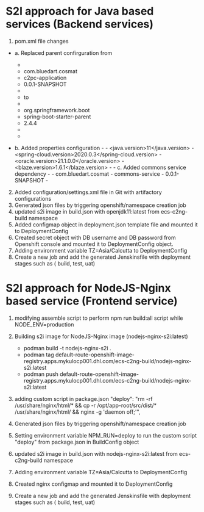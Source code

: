 # S2I approach for Java based services (Backend services)
1. pom.xml file changes
  - a. Replaced parent confirguration from 
    - <parent>
    -    <groupId>com.bluedart.cosmat</groupId>
    -    <artifactId>c2pc-application</artifactId>
    -    <version>0.0.1-SNAPSHOT</version>
    - </parent>
    - to 
    - <parent>
    -    <groupId>org.springframework.boot</groupId>
    -    <artifactId>spring-boot-starter-parent</artifactId>
    -    <version>2.4.4</version>
    -    <relativePath />
    - </parent>

   - b.  Added properties configuration
    - <properties>
    -    <java.version>11</java.version>
    -    <spring-cloud.version>2020.0.3</spring-cloud.version>
    -    <oracle.version>21.1.0.0</oracle.version>
    -    <blaze.version>1.6.1</blaze.version>
    - </properties>
    - c.  Added commons service dependency 
    - <dependency>
    -    <groupId>com.bluedart.cosmat</groupId>
    -    <artifactId>commons-service</artifactId>
    -    <version>0.0.1-SNAPSHOT</version>
    - </dependency>
2.  Added configuration/settings.xml file in Git with artifactory configurations
3.  Generated json files by triggering openshift/namespace creation job
4. updated s2i image in build.json with openjdk11:latest from ecs-c2ng-build namespace
5. Added configmap object in deployment.json template file and mounted it to DeploymentConfig 
6. Created secret object with DB username and DB password from Openshift console  and mounted it to DeploymentConfig object.
7. Adding environment variable TZ=Asia/Calcutta to DeploymentConfig
8. Create a new job and add the generated Jenskinsfile with deployment stages such as ( build, test, uat)

# S2I approach for NodeJS-Nginx based service (Frontend service)
1. modifying assemble script to perform npm run build:all script while NODE_ENV=production
2. Building s2i image for NodeJS-Nginx image (nodejs-nginx-s2i:latest)
   - podman build -t nodejs-nginx-s2i .
   - podman tag  <image-id> default-route-openshift-image-registry.apps.mykulocp001.dhl.com/ecs-c2ng-build/nodejs-nginx-s2i:latest
   -	podman push default-route-openshift-image-registry.apps.mykulocp001.dhl.com/ecs-c2ng-build/nodejs-nginx-s2i:latest

3. adding custom script in package.json 
"deploy": "rm -rf /usr/share/nginx/html/* && cp -r /opt/app-root/src/dist/* /usr/share/nginx/html/ && nginx -g 'daemon off;'",
4. Generated json files by triggering openshift/namespace creation job
5. Setting environment variable NPM_RUN=deploy to run the custom script "deploy" from package.json in BuildConfig object
6. updated s2i image in build.json with nodejs-nginx-s2i:latest from ecs-c2ng-build namespace
7. Adding environment variable TZ=Asia/Calcutta to DeploymentConfig 
8. Created nginx configmap and mounted it to DeploymentConfig
9. Create a new job and add the generated Jenskinsfile with deployment stages such as ( build, test, uat)
